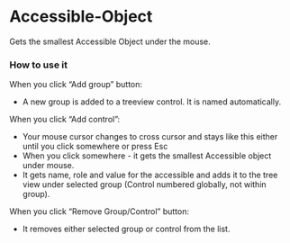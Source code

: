 # Accessible-Object
Gets the smallest Accessible Object under the mouse.

### How to use it

When you click “Add group” button: 
	
  - A new group is added to a treeview control. It is named automatically.

When you click “Add control”:

  - Your mouse cursor changes to cross cursor and stays like this either until you click somewhere or press Esc
  - When you click somewhere - it gets the smallest Accessible object under mouse. 
  - It gets name, role and value for the accessible and adds it to the tree view under selected group (Control numbered globally, not within group).
  
When you click “Remove Group/Control” button:

  - It removes either selected group or control from the list.
